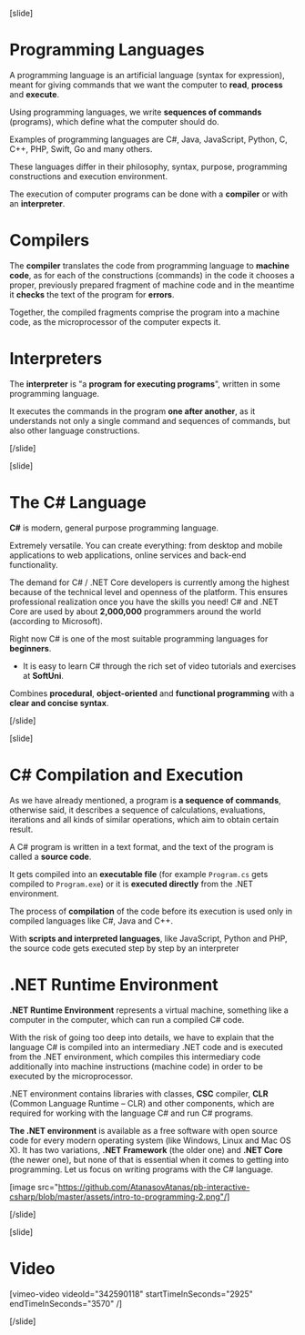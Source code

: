 [slide]
# Programming Languages
A programming language is an artificial language (syntax for expression), meant for giving commands that we want the computer to **read**, **process** and **execute**.

Using programming languages, we write **sequences of commands** (programs), which define what the computer should do. 

Examples of programming languages are C#, Java, JavaScript, Python, C, C++, PHP, Swift, Go and many others. 

These languages differ in their philosophy, syntax, purpose, programming constructions and execution environment. 

The execution of computer programs can be done with a **compiler** or with an **interpreter**.

# Compilers
The **compiler** translates the code from programming language to **machine code**, as for each of the constructions (commands) in the code it chooses a proper, previously prepared fragment of machine code and in the meantime it **checks** the text of the program for **errors**. 

Together, the compiled fragments comprise the program into a machine code, as the microprocessor of the computer expects it.

# Interpreters
The **interpreter** is "a **program for executing programs**", written in some programming language. 

It executes the commands in the program **one after another**, as it understands not only a single command and sequences of commands, but also other language constructions.

[/slide]

[slide]
# The C# Language
**C#** is modern, general purpose programming language. 

Extremely versatile. You can create everything: from desktop and mobile applications to web applications, online services and back-end functionality. 

The demand for C# / .NET Core developers is currently among the highest because of the technical level and openness of the platform. This ensures professional realization once you have the skills you need! C# and .NET Core are used by about **2,000,000** programmers around the world (according to Microsoft). 

Right now C# is one of the most suitable programming languages for **beginners**. 
* It is easy to learn C# through the rich set of video tutorials and exercises at **SoftUni**. 

Combines **procedural**, **object-oriented** and **functional programming** with a **clear and concise syntax**. 

[/slide]

[slide]
# C# Compilation and Execution
As we have already mentioned, a program is **a sequence of commands**, otherwise said, it describes a sequence of calculations, evaluations, iterations and all kinds of similar operations, which aim to obtain certain result.

A C# program is written in a text format, and the text of the program is called a **source code**. 

It gets compiled into an **executable file** (for example `Program.cs` gets compiled to `Program.exe`) or it is **executed directly** from the .NET environment.

The process of **compilation** of the code before its execution is used only in compiled languages like C#, Java and C++. 

With **scripts and interpreted languages**, like JavaScript, Python and PHP, the source code gets executed step by step by an interpreter

# .NET Runtime Environment 
**.NET Runtime Environment** represents a virtual machine, something like a computer in the computer, which can run a compiled C# code. 

With the risk of going too deep into details, we have to explain that the language C# is compiled into an intermediary .NET code and is executed from the .NET environment, which compiles this intermediary code additionally into machine instructions (machine code) in order to be executed by the microprocessor. 

.NET environment contains libraries with classes, **CSC** compiler, **CLR** (Common Language Runtime – CLR) and other components, which are required for working with the language C# and run C# programs.

**The .NET environment** is available as a free software with open source code for every modern operating system (like Windows, Linux and Mac OS X). It has two variations, **.NET Framework** (the older one) and **.NET Core** (the newer one), but none of that is essential when it comes to getting into programming. Let us focus on writing programs with the C# language.

[image src="https://github.com/AtanasovAtanas/pb-interactive-csharp/blob/master/assets/intro-to-programming-2.png"/]

[/slide]

[slide]
# Video

[vimeo-video videoId="342590118" startTimeInSeconds="2925" endTimeInSeconds="3570" /]

[/slide]